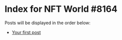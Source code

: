 # Index for NFT World #8164
Posts will be displayed in the order below:

- [Your first post](./001-first.md)

